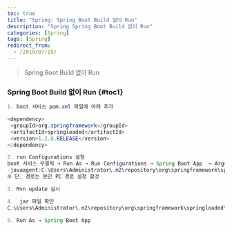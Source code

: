 ```yaml
---
toc: true
title: "Spring: Spring Boot Build 없이 Run"
description: "Spring Spring Boot Build 없이 Run"
categories: [Spring]
tags: [Spring]
redirect_from:
  - /2019/07/19/
---
```


> Spring Boot Build 없이 Run

### Spring Boot Build 없이 Run {#toc1}

```java
1. boot 서비스 pom.xml 파일에 아래 추가

<dependency>
 <groupId>org.springframework</groupId>
 <artifactId>springloaded</artifactId>
 <version>1.2.8.RELEASE</version>
</dependency>

2. run Configurations 설정
boot 서비스 우클릭 → Run As → Run Configurations → Spring Boot App  → Arguments → VM arguments 에디터 창에서 아래 설정 작성
-javaagent:C:\Users\Administrator\.m2\repository\org\springframework\springloaded\1.2.8.RELEASE\springloaded-1.2.8.RELEASE.jar -noverify
※ 단, 경로는 본인 PC 경로 설정 할것

3. Mvn update 실시

4.  jar 파일 확인
C:\Users\Administrator\.m2\repository\org\springframework\springloaded\1.2.8.RELEASE\ 내에 springloaded-1.2.8.RELEASE.jar 확인

5. Run As → Spring Boot App
```

[^1]: This is a footnote.

[kramdown]: https://kramdown.gettalong.org/
[My Blog]: https://marindie.github.io